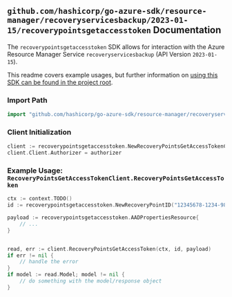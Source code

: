 
## `github.com/hashicorp/go-azure-sdk/resource-manager/recoveryservicesbackup/2023-01-15/recoverypointsgetaccesstoken` Documentation

The `recoverypointsgetaccesstoken` SDK allows for interaction with the Azure Resource Manager Service `recoveryservicesbackup` (API Version `2023-01-15`).

This readme covers example usages, but further information on [using this SDK can be found in the project root](https://github.com/hashicorp/go-azure-sdk/tree/main/docs).

### Import Path

```go
import "github.com/hashicorp/go-azure-sdk/resource-manager/recoveryservicesbackup/2023-01-15/recoverypointsgetaccesstoken"
```


### Client Initialization

```go
client := recoverypointsgetaccesstoken.NewRecoveryPointsGetAccessTokenClientWithBaseURI("https://management.azure.com")
client.Client.Authorizer = authorizer
```


### Example Usage: `RecoveryPointsGetAccessTokenClient.RecoveryPointsGetAccessToken`

```go
ctx := context.TODO()
id := recoverypointsgetaccesstoken.NewRecoveryPointID("12345678-1234-9876-4563-123456789012", "example-resource-group", "vaultValue", "backupFabricValue", "protectionContainerValue", "protectedItemValue", "recoveryPointIdValue")

payload := recoverypointsgetaccesstoken.AADPropertiesResource{
	// ...
}


read, err := client.RecoveryPointsGetAccessToken(ctx, id, payload)
if err != nil {
	// handle the error
}
if model := read.Model; model != nil {
	// do something with the model/response object
}
```
